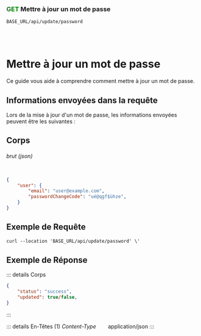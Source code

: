 ### <span style="color:green">GET</span> Mettre à jour un mot de passe

````
BASE_URL/api/update/password
````

<br/> <br/> 

# Mettre à jour un mot de passe
Ce guide vous aide à comprendre comment mettre à jour un mot de passe.


## Informations envoyées dans la requête

Lors de la mise à jour d'un mot de passe, les informations envoyées peuvent être les suivantes :

## Corps

###### brut (json)


```json

{
    "user": {
        "email": "user@example.com",
        "passwordChangeCode": "ué@qgf$ùhze",
    }
}
```

## Exemple de Requête

```txt
curl --location 'BASE_URL/api/update/password' \'

```


## Exemple de Réponse

::: details Corps  

```json
{
    "status": "success",
    "updated": true/false,
}
```
:::


::: details En-Têtes (1)
 *Content-Type*    &nbsp;&nbsp;&nbsp;&nbsp;&nbsp;&nbsp;     application/json
:::
